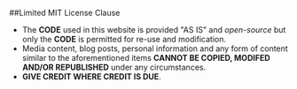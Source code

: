 ##Limited MIT License Clause

- The **CODE** used in this website is provided "AS IS" and *open-source* but only the **CODE** is permitted for re-use and modification.
- Media content, blog posts, personal information and any form of content similar to the aforementioned items **CANNOT BE COPIED, MODIFED AND/OR REPUBLISHED** under any circumstances.
- **GIVE CREDIT WHERE CREDIT IS DUE**.
